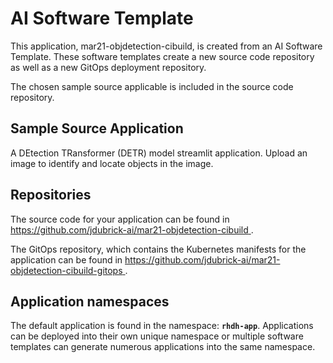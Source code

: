 # AI Software Template

This application, mar21-objdetection-cibuild, is created from an AI Software Template. These software templates create a new source code repository as well as a new GitOps deployment repository.

The chosen sample source applicable is included in the source code repository.

## Sample Source Application

A DEtection TRansformer (DETR) model streamlit application. Upload an image to identify and locate objects in the image.

## Repositories

The source code for your application can be found in [https://github.com/jdubrick-ai/mar21-objdetection-cibuild ](https://github.com/jdubrick-ai/mar21-objdetection-cibuild ).
 
The GitOps repository, which contains the Kubernetes manifests for the application can be found in 
[https://github.com/jdubrick-ai/mar21-objdetection-cibuild-gitops ](https://github.com/jdubrick-ai/mar21-objdetection-cibuild-gitops ). 

## Application namespaces 

The default application is found in the namespace: **`rhdh-app`**. Applications can be deployed into their own unique namespace or multiple software templates can generate numerous applications into the same namespace.
